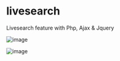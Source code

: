 # livesearch
Livesearch feature with Php, Ajax & Jquery


![image](https://user-images.githubusercontent.com/37984884/215553461-91fde9e3-06b1-4aee-99dc-cce0351f0b87.png)

![image](https://user-images.githubusercontent.com/37984884/215553614-688ecdb1-64a9-4b22-ac55-da903d1ad868.png)
